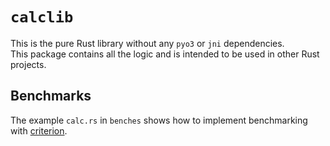 # `calclib`

This is the pure Rust library without any `pyo3` or `jni` dependencies.  
This package contains all the logic and is intended to be used in other Rust projects.

## Benchmarks

The example `calc.rs` in `benches` shows how to implement benchmarking with [criterion](https://docs.rs/criterion/latest/criterion).
